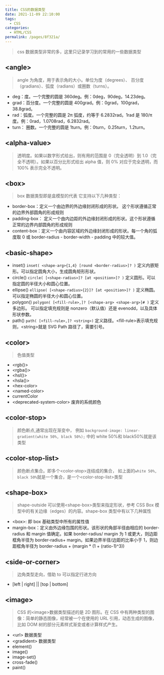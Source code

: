 ```yaml
---
title: CSS的数据类型
date: 2021-11-09 22:10:00
tags:
  - CSS
categories:
  - HTML/CSS
permalink: /pages/8f321a/
---
```


> css 数据类型非常的多，这里只记录学习到的常用的一些数据类型

## \<angle>

> angle 为角度，用于表示角的大小。单位为度（degrees）、 百分度（gradians）、弧度（radians）或圈数（turns）。

- deg：度。一个完整的圆是 360deg。例：0deg，90deg，14.23deg。
- grad：百分度。一个完整的圆是 400grad。例：0grad，100grad，38.8grad。
- rad：弧度。一个完整的圆是 2π 弧度，约等于 6.2832rad。1rad 是 180/π 度。例：0rad，1.0708rad，6.2832rad。
- turn： 圈数。一个完整的圆是 1turn。例：0turn，0.25turn，1.2turn。

## \<alpha-value>

> 透明度。如果以数字形式给出，则有用的范围是 0（完全透明）到 1.0（完全不透明）。如果以百分比形式给出 alpha 值，则 0% 对应于完全透明，而 100% 表示完全不透明。

## \<box>

> box 数据类型即是盒模型的代表 它支持以下几种类型：

- border-box：定义一个由边界的外边缘封闭形成的形状。 这个形状遵循正常的边界外部圆角的形成规则
- padding-box： 定义一个由内边距的外边缘封闭形成的形状。这个形状遵循正常的边界内部圆角的形成规则
- content-box：定义一个由内容区域的外边缘封闭形成的形状。每一个角的弧度取 0 或 border-radius - border-width - padding 中的较大值。

## \<basic-shape>

- inset()
  `inset( <shape-arg>{1,4} [round <border-radius>]? )`
  定义内嵌矩形。可以指定圆角大小，生成圆角矩形形状。
- circle()
  `circle( [<shape-radius>]? [at <position>]? )`
  定义圆形。可以指定圆的半径大小和圆心位置。
- ellipse()
  `ellipse( [<shape-radius>{2}]? [at <position>]? )`
  定义椭圆。可以指定椭圆的半径大小和圆心位置。
- polygon()
  `polygon( [<fill-rule>,]? [<shape-arg> <shape-arg>]# )`
  定义多边形。 可以指定填充规则是 nonzero（默认值）还是 evenodd，以及具体形状参数。
- path()
  `path( [<fill-rule>,]? <string>)`
  定义路径。\<fill-rule>表示填充规则，\<string>就是 SVG Path 路径了，需要引号。

## \<color>

> 色值类型

- \<rgb()>
- \<rgba()>
- \<hsl()>
- \<hsla()>
- \<hex-color>
- \<named-color>
- currentColor
- \<deprecated-system-color> 废弃的系统颜色

## \<color-stop>

> 颜色断点,通常出现在渐变中， 例如 `background-image: linear-gradient(white 50%, black 50%);` 中的 white 50%和 black50%就是该类型

## \<color-stop-list>

> 颜色断点集合。即多个\<color-stop>连结成的集合， 如上面的`white 50%, black 50%`就是一个集合，是一个\<color-stop-list>类型

## \<shape-box>

> shape-outside 可以使用\<shape-box>类型来指定形状，参考 CSS Box 模型中的有关边缘（edges）的内容。shape-box 类型中有以下几种属性

- \<box>: 即 box 基础类型中所有的属性值
- margin-box：定义由外边缘包围的形状。该形状的角部半径由相应的 border-radius 和 margin 值确定。如果 border-radius/ margin 为 1 或更大，则边距框角半径为 border-radius+ margin。如果边界半径/边距的比率小于 1，则边距框角半径为 border-radius + (margin \* (1 + (ratio-1)^3))

## \<side-or-corner>

> 边角类型走向，借助 to 可以指定行进方向

- [left | right] || [top | bottom]

## \<image>

> CSS 的\<image>数据类型描述的是 2D 图形。在 CSS 中有两种类型的图像：简单的静态图像，经常被一个在使用的 URL 引用，动态生成的图像，比如 DOM 树的部分元素样式渐变或者计算样式产生。

- \<url> 数据类型
- \<gradident> 数据类型
- element()
- image()
- image-set()
- cross-fade()
- paint()
